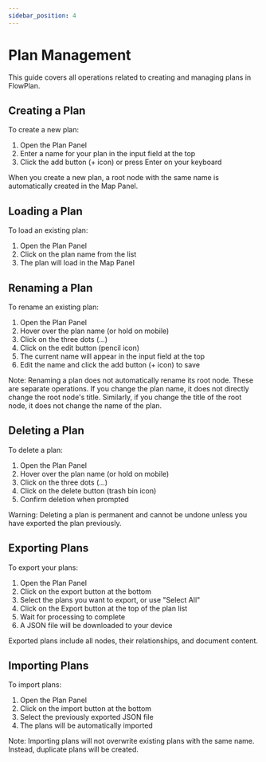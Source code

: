 ```yaml
---
sidebar_position: 4
---
```


# Plan Management

This guide covers all operations related to creating and managing plans in FlowPlan.

## Creating a Plan

To create a new plan:

1. Open the Plan Panel
2. Enter a name for your plan in the input field at the top
3. Click the add button (+ icon) or press Enter on your keyboard

When you create a new plan, a root node with the same name is automatically created in the Map Panel.

## Loading a Plan

To load an existing plan:
1. Open the Plan Panel
2. Click on the plan name from the list
3. The plan will load in the Map Panel

## Renaming a Plan

To rename an existing plan:

1. Open the Plan Panel
2. Hover over the plan name (or hold on mobile)
3. Click on the three dots (...)
4. Click on the edit button (pencil icon)
5. The current name will appear in the input field at the top
6. Edit the name and click the add button (+ icon) to save

Note: Renaming a plan does not automatically rename its root node. These are separate operations. If you change the plan name, it does not directly change the root node's title. Similarly, if you change the title of the root node, it does not change the name of the plan.

## Deleting a Plan

To delete a plan:

1. Open the Plan Panel
2. Hover over the plan name (or hold on mobile)
3. Click on the three dots (...)
4. Click on the delete button (trash bin icon)
5. Confirm deletion when prompted

Warning: Deleting a plan is permanent and cannot be undone unless you have exported the plan previously.

## Exporting Plans

To export your plans:

1. Open the Plan Panel
2. Click on the export button at the bottom
3. Select the plans you want to export, or use "Select All"
4. Click on the Export button at the top of the plan list
5. Wait for processing to complete
6. A JSON file will be downloaded to your device

Exported plans include all nodes, their relationships, and document content.

## Importing Plans

To import plans:

1. Open the Plan Panel
2. Click on the import button at the bottom
3. Select the previously exported JSON file
4. The plans will be automatically imported

Note: Importing plans will not overwrite existing plans with the same name. Instead, duplicate plans will be created.
